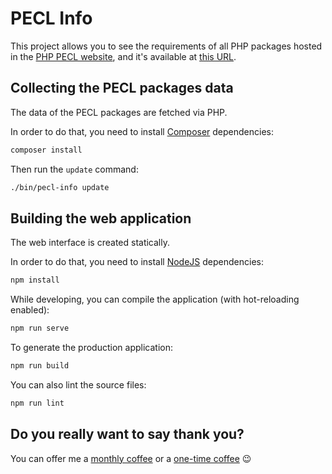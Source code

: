 # PECL Info

This project allows you to see the requirements of all PHP packages hosted in the [PHP PECL website](https://pecl.php.net), and it's available at [this URL](https://mlocati.github.io/pecl-info/).

## Collecting the PECL packages data

The data of the PECL packages are fetched via PHP.

In order to do that, you need to install [Composer](https://getcomposer.org) dependencies:

```sh
composer install
```

Then run the `update` command:

```sh
./bin/pecl-info update
```

## Building the web application

The web interface is created statically.

In order to do that, you need to install [NodeJS](https://nodejs.org) dependencies:

```sh
npm install
```

While developing, you can compile the application (with hot-reloading enabled):

```sh
npm run serve
```

To generate the production application:

```sh
npm run build
```

You can also lint the source files:

```sh
npm run lint
```

## Do you really want to say thank you?

You can offer me a [monthly coffee](https://github.com/sponsors/mlocati) or a [one-time coffee](https://paypal.me/mlocati) :wink:
